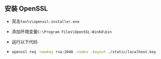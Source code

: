 ## 安装 OpenSSL

* 双击`tools\openssl-installer.exe`

* 添加环境变量`C:\Program Files\OpenSSL-Win64\bin`

* 运行以下代码

* ```bash
  openssl req -newkey rsa:2048 -nodes -keyout ./static/localhost.key -x509 -days 365 -out ./static/localhost.crt
  ```